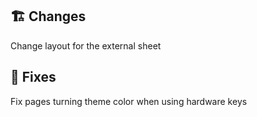 ## 🏗️ Changes
Change layout for the external sheet
## 🐜 Fixes
Fix pages turning theme color when using hardware keys
